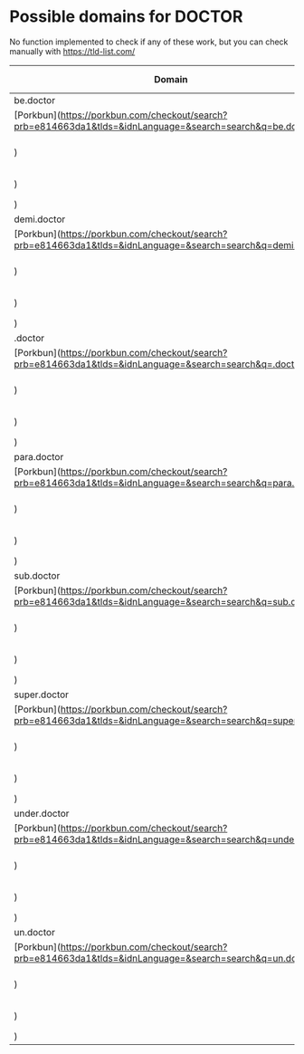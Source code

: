 # Possible domains for DOCTOR

No function implemented to check if any of these work, but you can check manually with https://tld-list.com/

| Domain | Porkbun | NameCheap | Google Domains |
|---|---|---|---|
| be.doctor | [Porkbun](https://porkbun.com/checkout/search?prb=e814663da1&tlds=&idnLanguage=&search=search&q=be.doctor) | [Namecheap](https://www.namecheap.com/domains/registration/results/?domain=be.doctor) | [Google](https://domains.google.com/registrar/search?searchTerm=be.doctor) |
| demi.doctor | [Porkbun](https://porkbun.com/checkout/search?prb=e814663da1&tlds=&idnLanguage=&search=search&q=demi.doctor) | [Namecheap](https://www.namecheap.com/domains/registration/results/?domain=demi.doctor) | [Google](https://domains.google.com/registrar/search?searchTerm=demi.doctor) |
| .doctor | [Porkbun](https://porkbun.com/checkout/search?prb=e814663da1&tlds=&idnLanguage=&search=search&q=.doctor) | [Namecheap](https://www.namecheap.com/domains/registration/results/?domain=.doctor) | [Google](https://domains.google.com/registrar/search?searchTerm=.doctor) |
| para.doctor | [Porkbun](https://porkbun.com/checkout/search?prb=e814663da1&tlds=&idnLanguage=&search=search&q=para.doctor) | [Namecheap](https://www.namecheap.com/domains/registration/results/?domain=para.doctor) | [Google](https://domains.google.com/registrar/search?searchTerm=para.doctor) |
| sub.doctor | [Porkbun](https://porkbun.com/checkout/search?prb=e814663da1&tlds=&idnLanguage=&search=search&q=sub.doctor) | [Namecheap](https://www.namecheap.com/domains/registration/results/?domain=sub.doctor) | [Google](https://domains.google.com/registrar/search?searchTerm=sub.doctor) |
| super.doctor | [Porkbun](https://porkbun.com/checkout/search?prb=e814663da1&tlds=&idnLanguage=&search=search&q=super.doctor) | [Namecheap](https://www.namecheap.com/domains/registration/results/?domain=super.doctor) | [Google](https://domains.google.com/registrar/search?searchTerm=super.doctor) |
| under.doctor | [Porkbun](https://porkbun.com/checkout/search?prb=e814663da1&tlds=&idnLanguage=&search=search&q=under.doctor) | [Namecheap](https://www.namecheap.com/domains/registration/results/?domain=under.doctor) | [Google](https://domains.google.com/registrar/search?searchTerm=under.doctor) |
| un.doctor | [Porkbun](https://porkbun.com/checkout/search?prb=e814663da1&tlds=&idnLanguage=&search=search&q=un.doctor) | [Namecheap](https://www.namecheap.com/domains/registration/results/?domain=un.doctor) | [Google](https://domains.google.com/registrar/search?searchTerm=un.doctor) |
